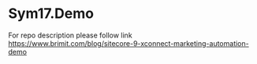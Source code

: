 # Sym17.Demo

For repo description please follow link https://www.brimit.com/blog/sitecore-9-xconnect-marketing-automation-demo